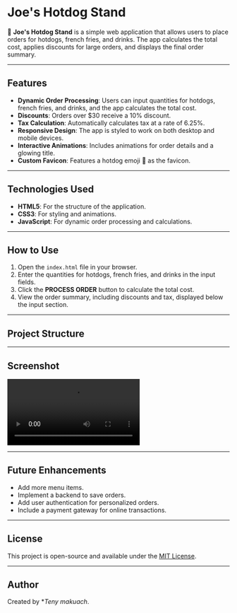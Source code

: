 # Joe's Hotdog Stand

🌭 **Joe's Hotdog Stand** is a simple web application that allows users to place orders for hotdogs, french fries, and drinks. The app calculates the total cost, applies discounts for large orders, and displays the final order summary.

---

## Features

- **Dynamic Order Processing**: Users can input quantities for hotdogs, french fries, and drinks, and the app calculates the total cost.
- **Discounts**: Orders over $30 receive a 10% discount.
- **Tax Calculation**: Automatically calculates tax at a rate of 6.25%.
- **Responsive Design**: The app is styled to work on both desktop and mobile devices.
- **Interactive Animations**: Includes animations for order details and a glowing title.
- **Custom Favicon**: Features a hotdog emoji 🌭 as the favicon.

---

## Technologies Used

- **HTML5**: For the structure of the application.
- **CSS3**: For styling and animations.
- **JavaScript**: For dynamic order processing and calculations.

---

## How to Use

1. Open the `index.html` file in your browser.
2. Enter the quantities for hotdogs, french fries, and drinks in the input fields.
3. Click the **PROCESS ORDER** button to calculate the total cost.
4. View the order summary, including discounts and tax, displayed below the input section.

---

## Project Structure

---

## Screenshot

![Demo of Joe's Hotdog Stand](./assets/demo.mov)

---

## Future Enhancements

- Add more menu items.
- Implement a backend to save orders.
- Add user authentication for personalized orders.
- Include a payment gateway for online transactions.

---

## License

This project is open-source and available under the [MIT License](https://opensource.org/licenses/MIT).

---

## Author

Created by **Teny makuach*.
